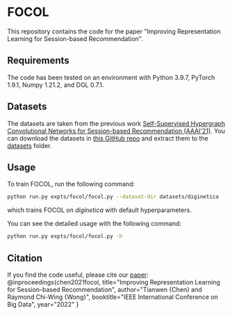 # FOCOL
This repository contains the code for the paper "Improving Representation Learning for Session-based Recommendation".

## Requirements
The code has been tested on an environment with Python 3.9.7, PyTorch 1.9.1, Numpy 1.21.2, and DGL 0.7.1.

## Datasets
The datasets are taken from the previous work [Self-Supervised Hypergraph Convolutional Networks for Session-based Recommendation (AAAI'21)](https://arxiv.org/abs/2012.06852). You can download the datasets in [this GitHub repo](https://github.com/xiaxin1998/DHCN/) and extract them to the [datasets](./datasets) folder.

## Usage
To train FOCOL, run the following command:
```bash
python run.py expts/focol/focol.py --dataset-dir datasets/diginetica
```
which trains FOCOL on _diginetica_ with default hyperparameters.

You can see the detailed usage with the following command:
```bash
python run.py expts/focol/focol.py -h
```

## Citation
If you find the code useful, please cite our [paper](https://ieeexplore.ieee.org/abstract/document/10020851):
@inproceedings{chen2021focol,
   title="Improving Representation Learning for Session-based Recommendation",
   author="Tianwen {Chen} and Raymond Chi-Wing {Wong}",
   booktitle="IEEE International Conference on Big Data",
   year="2022"
}
